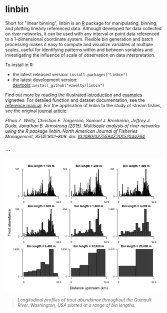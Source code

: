 <!-- README.md is generated from README.Rmd. Please edit that file -->
linbin
======

Short for "linear binning", linbin is an [R](http://www.r-project.org/) package for manipulating, binning, and plotting linearly referenced data. Although developed for data collected on river networks, it can be used with any interval or point data referenced to a 1-dimensional coordinate system. Flexible bin generation and batch processing makes it easy to compute and visualize variables at multiple scales, useful for identifying patterns within and between variables and investigating the influence of scale of observation on data interpretation.

To install in R:

-   the latest released version: `install.packages("linbin")`
-   the latest development version: [devtools](https://github.com/hadley/devtools)::`install_github("ezwelty/linbin")`

Find out more by reading the illustrated [introduction](https://cran.r-project.org/web/packages/linbin/vignettes/introduction.html) and [examples](https://cran.r-project.org/web/packages/linbin/vignettes/examples.html) vignettes. For detailed function and dataset documentation, see the [reference manual](https://cran.r-project.org/web/packages/linbin/linbin.pdf). For the application of linbin to the study of stream fishes, see the original [journal article](http://www.tandfonline.com/doi/full/10.1080/02755947.2015.1044764):

*Ethan Z. Welty, Christian E. Torgersen, Samuel J. Brenkman, Jeffrey J. Duda, Jonathan B. Armstrong (2015). Multiscale analysis of river networks using the R package linbin. North American Journal of Fisheries Management, 35(4):802–809. doi: [10.1080/02755947.2015.1044764](http://doi.org/10.1080/02755947.2015.1044764)*

### ...

<img src="tools/README-unnamed-chunk-3-1.png" style="display: block; margin: auto;" />

> *Longitudinal profiles of trout abundance throughout the Quinault River, Washington, USA plotted at a range of bin lengths.*
